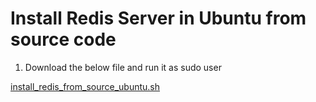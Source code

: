 # Install Redis Server in Ubuntu from source code

1. Download the below file and run it as sudo user

[install_redis_from_source_ubuntu.sh](install_redis_from_source_ubuntu.sh)